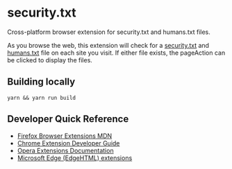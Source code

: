# security.txt

Cross-platform browser extension for security.txt and humans.txt files.

As you browse the web, this extension will check for a [security.txt](https://tools.ietf.org/html/draft-foudil-securitytxt-08) 
and [humans.txt](http://humanstxt.org) file on each site you visit. If either file exists, the pageAction can be clicked to 
display the files.

## Building locally

``yarn && yarn run build``

## Developer Quick Reference

- [Firefox Browser Extensions MDN](https://developer.mozilla.org/en-US/docs/Mozilla/Add-ons/WebExtensions)
- [Chrome Extension Developer Guide](https://developer.chrome.com/extensions/devguide)
- [Opera Extensions Documentation](https://dev.opera.com/extensions/)
- [Microsoft Edge (EdgeHTML) extensions](https://docs.microsoft.com/en-us/microsoft-edge/extensions/)
